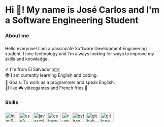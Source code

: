 <br clear="both">

<h1 align="left">Hi 👋! My name is José Carlos and I'm a Software Engineering Student</h1>

###

<h3 align="left">About me</h3>

###



###

<p align="left">Hello everyone! I am a passionate Software Development Engineering student. I love technology and I'm always looking for ways to improve my skills and knowledge.<br><br>✔ I'm from El Salvador 🇸🇻<br>📚 I am currently learning English and coding.<br>🎯 Goals: To work as a programmer and speak English. <br>🎲I like 🎮 videogames and French fries 🍟</p>

###


<h3 align="left">Skills</h3>

###

<div align="left">
  <img src="https://cdn.jsdelivr.net/gh/devicons/devicon/icons/html5/html5-original.svg" height="30" width="42" alt="html5 logo"  />
  <img src="https://cdn.jsdelivr.net/gh/devicons/devicon/icons/css3/css3-original.svg" height="30" width="42" alt="css3 logo"  />
  <img src="https://cdn.jsdelivr.net/gh/devicons/devicon/icons/javascript/javascript-original.svg" height="30" width="42" alt="javascript logo"  />
  <img src="https://cdn.jsdelivr.net/gh/devicons/devicon/icons/csharp/csharp-original.svg" height="30" width="42" alt="csharp logo"  />
  <img src="https://cdn.jsdelivr.net/gh/devicons/devicon/icons/rust/rust-original.svg" height="30" alt="rust logo"  />
  <img src="https://cdn.jsdelivr.net/gh/devicons/devicon/icons/python/python-original.svg" height="30" width="42" alt="python logo"  />
  <img src="https://cdn.jsdelivr.net/gh/devicons/devicon/icons/github/github-original.svg" height="30" width="42" alt="github logo"  />
  <img src="https://cdn.jsdelivr.net/gh/devicons/devicon/icons/git/git-original.svg" height="30" width="42" alt="git logo"  />
  
</div>

###


###


###
